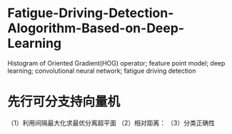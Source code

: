 # Fatigue-Driving-Detection-Alogorithm-Based-on-Deep-Learning
Histogram of Oriented Gradient(HOG) operator; feature point model; deep learning; convolutional neural network; fatigue driving detection

# 先行可分支持向量机
（1）利用间隔最大化求最优分离超平面
（2）相对距离：
（3）分类正确性

